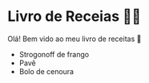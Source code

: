 # Livro de Receias :man_cook:

Olá! Bem vido ao meu livro de receitas :wave:

- Strogonoff de frango
- Pavê
- Bolo de cenoura